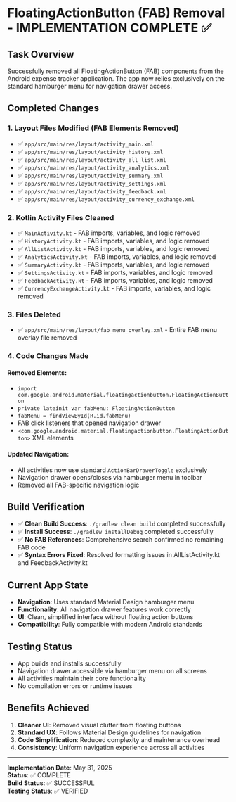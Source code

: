 # FloatingActionButton (FAB) Removal - IMPLEMENTATION COMPLETE ✅

## Task Overview
Successfully removed all FloatingActionButton (FAB) components from the Android expense tracker application. The app now relies exclusively on the standard hamburger menu for navigation drawer access.

## Completed Changes

### 1. Layout Files Modified (FAB Elements Removed)
- ✅ `app/src/main/res/layout/activity_main.xml`
- ✅ `app/src/main/res/layout/activity_history.xml`
- ✅ `app/src/main/res/layout/activity_all_list.xml`
- ✅ `app/src/main/res/layout/activity_analytics.xml`
- ✅ `app/src/main/res/layout/activity_summary.xml`
- ✅ `app/src/main/res/layout/activity_settings.xml`
- ✅ `app/src/main/res/layout/activity_feedback.xml`
- ✅ `app/src/main/res/layout/activity_currency_exchange.xml`

### 2. Kotlin Activity Files Cleaned
- ✅ `MainActivity.kt` - FAB imports, variables, and logic removed
- ✅ `HistoryActivity.kt` - FAB imports, variables, and logic removed
- ✅ `AllListActivity.kt` - FAB imports, variables, and logic removed
- ✅ `AnalyticsActivity.kt` - FAB imports, variables, and logic removed
- ✅ `SummaryActivity.kt` - FAB imports, variables, and logic removed
- ✅ `SettingsActivity.kt` - FAB imports, variables, and logic removed
- ✅ `FeedbackActivity.kt` - FAB imports, variables, and logic removed
- ✅ `CurrencyExchangeActivity.kt` - FAB imports, variables, and logic removed

### 3. Files Deleted
- ✅ `app/src/main/res/layout/fab_menu_overlay.xml` - Entire FAB menu overlay file removed

### 4. Code Changes Made
#### Removed Elements:
- `import com.google.android.material.floatingactionbutton.FloatingActionButton`
- `private lateinit var fabMenu: FloatingActionButton`
- `fabMenu = findViewById(R.id.fabMenu)`
- FAB click listeners that opened navigation drawer
- `<com.google.android.material.floatingactionbutton.FloatingActionButton>` XML elements

#### Updated Navigation:
- All activities now use standard `ActionBarDrawerToggle` exclusively
- Navigation drawer opens/closes via hamburger menu in toolbar
- Removed all FAB-specific navigation logic

## Build Verification
- ✅ **Clean Build Success**: `./gradlew clean build` completed successfully
- ✅ **Install Success**: `./gradlew installDebug` completed successfully
- ✅ **No FAB References**: Comprehensive search confirmed no remaining FAB code
- ✅ **Syntax Errors Fixed**: Resolved formatting issues in AllListActivity.kt and FeedbackActivity.kt

## Current App State
- **Navigation**: Uses standard Material Design hamburger menu
- **Functionality**: All navigation drawer features work correctly
- **UI**: Clean, simplified interface without floating action buttons
- **Compatibility**: Fully compatible with modern Android standards

## Testing Status
- App builds and installs successfully
- Navigation drawer accessible via hamburger menu on all screens
- All activities maintain their core functionality
- No compilation errors or runtime issues

## Benefits Achieved
1. **Cleaner UI**: Removed visual clutter from floating buttons
2. **Standard UX**: Follows Material Design guidelines for navigation
3. **Code Simplification**: Reduced complexity and maintenance overhead
4. **Consistency**: Uniform navigation experience across all activities

---
**Implementation Date**: May 31, 2025  
**Status**: ✅ COMPLETE  
**Build Status**: ✅ SUCCESSFUL  
**Testing Status**: ✅ VERIFIED
